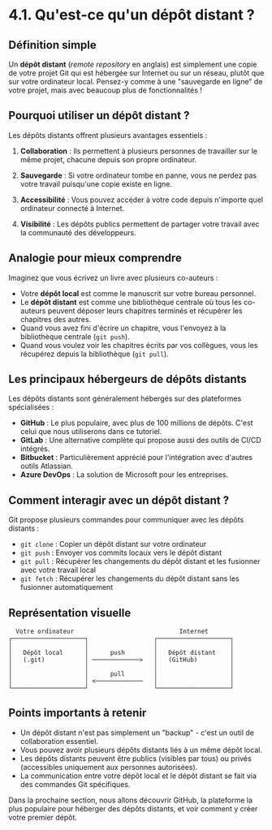 # 4.1. Qu'est-ce qu'un dépôt distant ?

## Définition simple

Un **dépôt distant** (*remote repository* en anglais) est simplement une copie de votre projet Git qui est hébergée sur Internet ou sur un réseau, plutôt que sur votre ordinateur local. Pensez-y comme à une "sauvegarde en ligne" de votre projet, mais avec beaucoup plus de fonctionnalités !

## Pourquoi utiliser un dépôt distant ?

Les dépôts distants offrent plusieurs avantages essentiels :

1. **Collaboration** : Ils permettent à plusieurs personnes de travailler sur le même projet, chacune depuis son propre ordinateur.

2. **Sauvegarde** : Si votre ordinateur tombe en panne, vous ne perdez pas votre travail puisqu'une copie existe en ligne.

3. **Accessibilité** : Vous pouvez accéder à votre code depuis n'importe quel ordinateur connecté à Internet.

4. **Visibilité** : Les dépôts publics permettent de partager votre travail avec la communauté des développeurs.

## Analogie pour mieux comprendre

Imaginez que vous écrivez un livre avec plusieurs co-auteurs :

- Votre **dépôt local** est comme le manuscrit sur votre bureau personnel.
- Le **dépôt distant** est comme une bibliothèque centrale où tous les co-auteurs peuvent déposer leurs chapitres terminés et récupérer les chapitres des autres.
- Quand vous avez fini d'écrire un chapitre, vous l'envoyez à la bibliothèque centrale (`git push`).
- Quand vous voulez voir les chapitres écrits par vos collègues, vous les récupérez depuis la bibliothèque (`git pull`).

## Les principaux hébergeurs de dépôts distants

Les dépôts distants sont généralement hébergés sur des plateformes spécialisées :

- **GitHub** : Le plus populaire, avec plus de 100 millions de dépôts. C'est celui que nous utiliserons dans ce tutoriel.
- **GitLab** : Une alternative complète qui propose aussi des outils de CI/CD intégrés.
- **Bitbucket** : Particulièrement apprécié pour l'intégration avec d'autres outils Atlassian.
- **Azure DevOps** : La solution de Microsoft pour les entreprises.

## Comment interagir avec un dépôt distant ?

Git propose plusieurs commandes pour communiquer avec les dépôts distants :

- `git clone` : Copier un dépôt distant sur votre ordinateur
- `git push` : Envoyer vos commits locaux vers le dépôt distant
- `git pull` : Récupérer les changements du dépôt distant et les fusionner avec votre travail local
- `git fetch` : Récupérer les changements du dépôt distant sans les fusionner automatiquement

## Représentation visuelle

```
  Votre ordinateur                             Internet
┌────────────────────┐                  ┌────────────────────┐
│                    │                  │                    │
│   Dépôt local      │      push        │   Dépôt distant    │
│   (.git)           │ ─────────────>   │   (GitHub)         │
│                    │                  │                    │
│                    │      pull        │                    │
│                    │ <─────────────   │                    │
└────────────────────┘                  └────────────────────┘
```

## Points importants à retenir

- Un dépôt distant n'est pas simplement un "backup" - c'est un outil de collaboration essentiel.
- Vous pouvez avoir plusieurs dépôts distants liés à un même dépôt local.
- Les dépôts distants peuvent être publics (visibles par tous) ou privés (accessibles uniquement aux personnes autorisées).
- La communication entre votre dépôt local et le dépôt distant se fait via des commandes Git spécifiques.

Dans la prochaine section, nous allons découvrir GitHub, la plateforme la plus populaire pour héberger des dépôts distants, et voir comment y créer votre premier dépôt.
